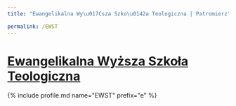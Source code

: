 ```yaml
---
title: "Ewangelikalna Wy\u017Csza Szko\u0142a Teologiczna | Patromierz"

permalink: /EWST
---
```


# [Ewangelikalna Wyższa Szkoła Teologiczna](https://patronite.pl/EWST)

{% include profile.md name="EWST" prefix="e" %}
